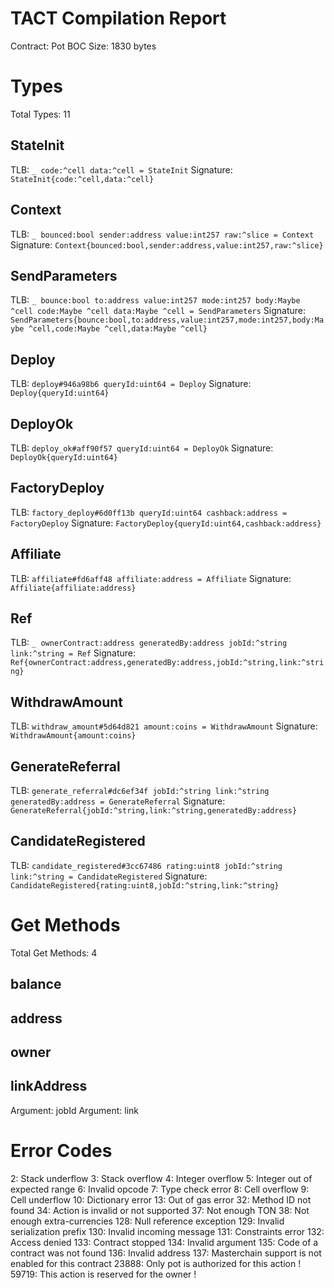 # TACT Compilation Report
Contract: Pot
BOC Size: 1830 bytes

# Types
Total Types: 11

## StateInit
TLB: `_ code:^cell data:^cell = StateInit`
Signature: `StateInit{code:^cell,data:^cell}`

## Context
TLB: `_ bounced:bool sender:address value:int257 raw:^slice = Context`
Signature: `Context{bounced:bool,sender:address,value:int257,raw:^slice}`

## SendParameters
TLB: `_ bounce:bool to:address value:int257 mode:int257 body:Maybe ^cell code:Maybe ^cell data:Maybe ^cell = SendParameters`
Signature: `SendParameters{bounce:bool,to:address,value:int257,mode:int257,body:Maybe ^cell,code:Maybe ^cell,data:Maybe ^cell}`

## Deploy
TLB: `deploy#946a98b6 queryId:uint64 = Deploy`
Signature: `Deploy{queryId:uint64}`

## DeployOk
TLB: `deploy_ok#aff90f57 queryId:uint64 = DeployOk`
Signature: `DeployOk{queryId:uint64}`

## FactoryDeploy
TLB: `factory_deploy#6d0ff13b queryId:uint64 cashback:address = FactoryDeploy`
Signature: `FactoryDeploy{queryId:uint64,cashback:address}`

## Affiliate
TLB: `affiliate#fd6aff48 affiliate:address = Affiliate`
Signature: `Affiliate{affiliate:address}`

## Ref
TLB: `_ ownerContract:address generatedBy:address jobId:^string link:^string = Ref`
Signature: `Ref{ownerContract:address,generatedBy:address,jobId:^string,link:^string}`

## WithdrawAmount
TLB: `withdraw_amount#5d64d821 amount:coins = WithdrawAmount`
Signature: `WithdrawAmount{amount:coins}`

## GenerateReferral
TLB: `generate_referral#dc6ef34f jobId:^string link:^string generatedBy:address = GenerateReferral`
Signature: `GenerateReferral{jobId:^string,link:^string,generatedBy:address}`

## CandidateRegistered
TLB: `candidate_registered#3cc67486 rating:uint8 jobId:^string link:^string = CandidateRegistered`
Signature: `CandidateRegistered{rating:uint8,jobId:^string,link:^string}`

# Get Methods
Total Get Methods: 4

## balance

## address

## owner

## linkAddress
Argument: jobId
Argument: link

# Error Codes
2: Stack underflow
3: Stack overflow
4: Integer overflow
5: Integer out of expected range
6: Invalid opcode
7: Type check error
8: Cell overflow
9: Cell underflow
10: Dictionary error
13: Out of gas error
32: Method ID not found
34: Action is invalid or not supported
37: Not enough TON
38: Not enough extra-currencies
128: Null reference exception
129: Invalid serialization prefix
130: Invalid incoming message
131: Constraints error
132: Access denied
133: Contract stopped
134: Invalid argument
135: Code of a contract was not found
136: Invalid address
137: Masterchain support is not enabled for this contract
23888: Only pot is authorized for this action !
59719: This action is reserved for the owner !